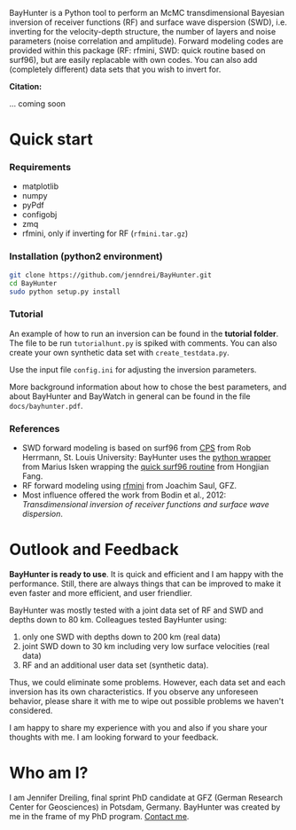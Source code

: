 BayHunter is a Python tool to perform an McMC transdimensional Bayesian inversion of receiver functions (RF) and surface wave dispersion (SWD), i.e. inverting for the velocity-depth structure, the number of layers and noise parameters (noise correlation and amplitude). Forward modeling codes are provided within this package (RF: rfmini, SWD: quick routine based on surf96), but are easily replacable with own codes. You can also add (completely different) data sets that you wish to invert for.

**Citation:**

... coming soon

# Quick start

### Requirements
* matplotlib
* numpy
* pyPdf
* configobj
* zmq
* rfmini, only if inverting for RF (`rfmini.tar.gz`)

### Installation (python2 environment)

```sh
git clone https://github.com/jenndrei/BayHunter.git
cd BayHunter
sudo python setup.py install
```

### Tutorial

An example of how to run an inversion can be found in the **tutorial folder**.
The file to be run `tutorialhunt.py` is spiked with comments.
You can also create your own synthetic data set with `create_testdata.py`.

Use the input file `config.ini` for adjusting the inversion parameters.

More background information about how to chose the best parameters, and about BayHunter and BayWatch in general can be found in the file `docs/bayhunter.pdf`.

### References

* SWD forward modeling is based on surf96 from [CPS](http://www.eas.slu.edu/eqc/eqccps.html) from Rob Herrmann, St. Louis University: BayHunter uses the [python wrapper](https://github.com/miili/pysurf96) from Marius Isken wrapping the
[quick surf96 routine](https://github.com/caiweicaiwei/SurfTomo) from Hongjian Fang.
* RF forward modeling using [rfmini](https://git.gfz-potsdam.de/saul/rfmini) from Joachim Saul, GFZ.
* Most influence offered the work from Bodin et al., 2012: *Transdimensional inversion of receiver functions and surface wave dispersion*.

# Outlook and Feedback

**BayHunter is ready to use**. It is quick and efficient and I am happy with the performance. Still, there are always things that can be improved to make it even faster and more efficient, and user friendlier.  

BayHunter was mostly tested with a joint data set of RF and SWD and depths down to 80 km. Colleagues tested BayHunter using:  
1. only one SWD with depths down to 200 km (real data)  
2. joint SWD down to 30 km including very low surface velocities (real data)  
3. RF and an additional user data set (synthetic data).

Thus, we could eliminate some problems. However, each data set and each inversion has its own characteristics. If you observe any unforeseen behavior, please share it with me to wipe out possible problems we haven't considered.

I am happy to share my experience with you and also if you share your thoughts with me. I am looking forward to your feedback. 

# Who am I?

I am Jennifer Dreiling, final sprint PhD candidate at GFZ (German Research Center for Geosciences) in Potsdam, Germany. BayHunter was created by me in the frame of my PhD program. [Contact me](https://www.gfz-potsdam.de/en/staff/jennifer-dreiling/).
